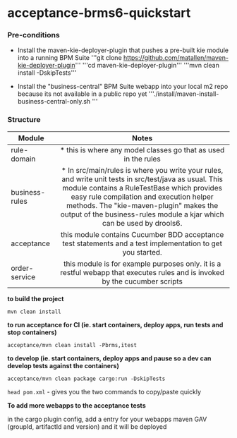 acceptance-brms6-quickstart
===========================


### Pre-conditions
* Install the maven-kie-deployer-plugin that pushes a pre-built kie module into a running BPM Suite
'''git clone https://github.com/matallen/maven-kie-deployer-plugin'''
'''cd maven-kie-deployer-plugin'''
'''mvn clean install -DskipTests'''

* Install the "business-central" BPM Suite webapp into your local m2 repo because its not available in a public repo yet
'''./install/maven-install-business-central-only.sh <your downloaded distro from the Red Hat Portal>'''


### Structure
| Module         | Notes         |
| -------------  |:-------------:|
| rule-domain    | * this is where any model classes go that as used in the rules |
| business-rules | * In src/main/rules is where you write your rules, and write unit tests in src/test/java as usual. This module contains a RuleTestBase which provides easy rule compilation and execution helper methods. The "kie-maven-plugin" makes the output of the business-rules module a kjar which can be used by drools6. |
| acceptance     | this module contains Cucumber BDD acceptance test statements and a test implementation to get you started. |
| order-service  | this module is for example purposes only. it is a restful webapp that executes rules and is invoked by the cucumber scripts |


**to build the project**

```mvn clean install```

**to run acceptance for CI (ie. start containers, deploy apps, run tests and stop containers)**

```acceptance/mvn clean install -Pbrms,itest```

**to develop (ie. start containers, deploy apps and pause so a dev can develop tests against the containers)**

```acceptance/mvn clean package cargo:run -DskipTests```

`head pom.xml` - gives you the two commands to copy/paste quickly


**To add more webapps to the acceptance tests**

in the cargo plugin config, add a <deployable> entry for your webapps maven GAV (groupId, artifactId and version) and it will be deployed


